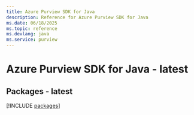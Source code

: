 ```yaml
---
title: Azure Purview SDK for Java
description: Reference for Azure Purview SDK for Java
ms.date: 06/18/2025
ms.topic: reference
ms.devlang: java
ms.service: purview
---
```

# Azure Purview SDK for Java - latest
## Packages - latest
[!INCLUDE [packages](purview-index.md)]